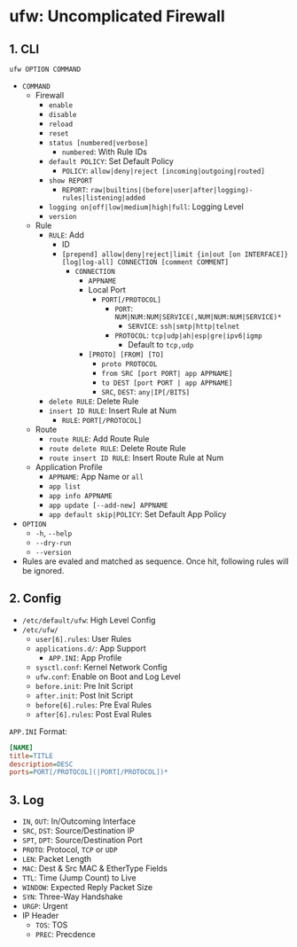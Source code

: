 # ufw: Uncomplicated Firewall

## 1. CLI

`ufw OPTION COMMAND`

- `COMMAND`
    - Firewall
        - `enable`
        - `disable`
        - `reload`
        - `reset`
        - `status [numbered|verbose]`
            - `numbered`: With Rule IDs
        - `default POLICY`: Set Default Policy
            - `POLICY`: `allow|deny|reject [incoming|outgoing|routed]`
        - `show REPORT`
            - `REPORT`: `raw|builtins|(before|user|after|logging)-rules|listening|added`
        - `logging on|off|low|medium|high|full`: Logging Level
        - `version`
    - Rule
        - `RULE`: Add
            - ID
            - `[prepend] allow|deny|reject|limit {in|out [on INTERFACE]} [log|log-all] CONNECTION [comment COMMENT]`
                - `CONNECTION`
                    - `APPNAME`
                    - Local Port
                        - `PORT[/PROTOCOL]`
                            - `PORT`: `NUM|NUM:NUM|SERVICE(,NUM|NUM:NUM|SERVICE)*`
                                - `SERVICE`: `ssh|smtp|http|telnet`
                            - `PROTOCOL`: `tcp|udp|ah|esp|gre|ipv6|igmp`
                                - Default to `tcp,udp`
                    - `[PROTO] [FROM] [TO]`
                        - `proto PROTOCOL`
                        - `from SRC [port PORT| app APPNAME]`
                        - `to DEST [port PORT | app APPNAME]`
                        - `SRC`, `DEST`: `any|IP[/BITS]`
        - `delete RULE`: Delete Rule
        - `insert ID RULE`: Insert Rule at Num
            - `RULE`: `PORT[/PROTOCOL]`
    - Route
        - `route RULE`: Add Route Rule
        - `route delete RULE`: Delete Route Rule
        - `route insert ID RULE`: Insert Route Rule at Num
    - Application Profile
        - `APPNAME`: App Name or `all`
        - `app list`
        - `app info APPNAME`
        - `app update [--add-new] APPNAME`
        - `app default skip|POLICY`: Set Default App Policy
- `OPTION`
    - `-h`, `--help`
    - `--dry-run`
    - `--version`
- Rules are evaled and matched as sequence. Once hit, following rules will be ignored.

## 2. Config

- `/etc/default/ufw`: High Level Config
- `/etc/ufw/`
    - `user[6].rules`: User Rules
    - `applications.d/`: App Support
        - `APP.INI`: App Profile
    - `sysctl.conf`: Kernel Network Config
    - `ufw.conf`: Enable on Boot and Log Level
    - `before.init`: Pre Init Script
    - `after.init`: Post Init Script
    - `before[6].rules`: Pre Eval Rules
    - `after[6].rules`: Post Eval Rules

`APP.INI` Format:

```ini
[NAME]
title=TITLE
description=DESC
ports=PORT[/PROTOCOL](|PORT[/PROTOCOL])*
```

## 3. Log

- `IN`, `OUT`: In/Outcoming Interface
- `SRC`, `DST`: Source/Destination IP
- `SPT`, `DPT`: Source/Destination Port
- `PROTO`: Protocol, `TCP` or `UDP`
- `LEN`: Packet Length
- `MAC`: Dest & Src MAC & EtherType Fields
- `TTL`: Time (Jump Count) to Live
- `WINDOW`: Expected Reply Packet Size
- `SYN`: Three-Way Handshake
- `URGP`: Urgent
- IP Header
    - `TOS`: TOS
    - `PREC`: Precdence
